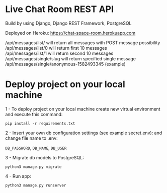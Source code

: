 # Live Chat Room REST API

Build by using Django, Django REST Framework, PostgreSQL

Deployed on Heroku: https://chat-space-room.herokuapp.com

/api/messages/list/ will return all messages with POST message possibility <br />
/api/messages/list/0 will return first 10 messages <br />
/api/messages/list/1 will return second 10 messages <br />
/api/messages/single/slug will return specified single message <br />
/api/messages/single/anonymous-1582493345 (example) <br />
 
# Deploy project on your local machine

1 - To deploy project on your local machine create new virtual environment and execute this command:

`pip install -r requirements.txt`

2 - Insert your own db configuration settings (see example secret.env):
and change file name to .env:

`DB_PASSWORD`,
`DB_NAME`,
`DB_USER`

3 - Migrate db models to PostgreSQL:

`python3 manage.py migrate`

4 - Run app:

`python3 manage.py runserver`
